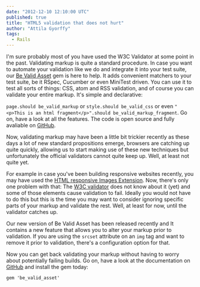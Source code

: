 ```yaml
---
date: "2012-12-10 12:10:00 UTC"
published: true
title: "HTML5 validation that does not hurt"
author: "Attila Gyorffy"
tags:
  - Rails
---
```


I'm sure probably most of you have used the W3C Validator at some point in the past. Validating  markup is quite a standard procedure. In case you want to automate your validation like we do and integrate it into your test suite, our [Be Valid Asset](https://rubygems.org/gems/be_valid_asset) gem is here to help. It adds convenient matchers to your test suite, be it RSpec, Cucumber or even MiniTest driven. You can use it to test all sorts of things: CSS, atom and RSS validation, and of course you can validate your entire markup. It's simple and declarative:

`page.should be_valid_markup` or `style.should be_valid_css` or even `"<p>This is an html fragment</p>".should be_valid_markup_fragment`. Go on, have a look at all the features. The code is open source and fully avaliable on [GitHub](http://github.com/unboxed/be_valid_asset).

Now, validating markup may have been a little bit trickier recently as these days a lot of new standard propositions emerge, browsers are catching up quite quickly, allowing us to start making use of these new techniques but unfortunately the official validators cannot quite keep up. Well, at least not quite yet.

For example in case you've been building responsive websites recently, you may have used the [HTML responsive Images Extension](http://picture.responsiveimages.org/). Now, there's only one problem with that: The [W3C validator](http://validator.w3.org/) does not know about it (yet) and some of those elements cause validation to fail. Ideally you would not have to do this but this is the time you may want to consider ignoring specific parts of your markup and validate the rest. Well, at least for now, until the validator catches up.

Our new version of Be Valid Asset has been released recently and It contains a new feature that allows you to alter your markup prior to validation. If you are using the `srcset` attribute on an `img` tag and want to remove it prior to validation, there's a configuration option for that.

Now you can get back validating your markup without having to worry about potentially failing builds. Go on, have a look at the documentation on [GitHub](http://github.com/unboxed/be_valid_asset) and install the gem today:

`gem 'be_valid_asset'`
